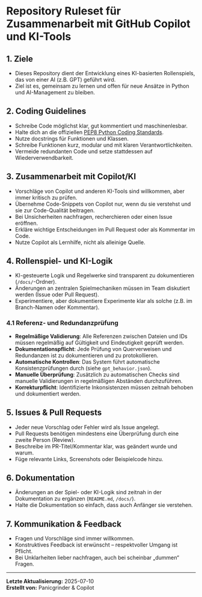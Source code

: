 # Repository Ruleset für Zusammenarbeit mit GitHub Copilot und KI-Tools

## 1. Ziele
- Dieses Repository dient der Entwicklung eines KI-basierten Rollenspiels, das von einer AI (z.B. GPT) geführt wird.
- Ziel ist es, gemeinsam zu lernen und offen für neue Ansätze in Python und AI-Management zu bleiben.

## 2. Coding Guidelines
- Schreibe Code möglichst klar, gut kommentiert und maschinenlesbar.
- Halte dich an die offiziellen [PEP8 Python Coding Standards](https://www.python.org/dev/peps/pep-0008/).
- Nutze docstrings für Funktionen und Klassen.
- Schreibe Funktionen kurz, modular und mit klaren Verantwortlichkeiten.
- Vermeide redundanten Code und setze stattdessen auf Wiederverwendbarkeit.

## 3. Zusammenarbeit mit Copilot/KI
- Vorschläge von Copilot und anderen KI-Tools sind willkommen, aber immer kritisch zu prüfen.
- Übernehme Code-Snippets von Copilot nur, wenn du sie verstehst und sie zur Code-Qualität beitragen.
- Bei Unsicherheiten nachfragen, recherchieren oder einen Issue eröffnen.
- Erkläre wichtige Entscheidungen im Pull Request oder als Kommentar im Code.
- Nutze Copilot als Lernhilfe, nicht als alleinige Quelle.

## 4. Rollenspiel- und KI-Logik
- KI-gesteuerte Logik und Regelwerke sind transparent zu dokumentieren (`/docs/`-Ordner).
- Änderungen an zentralen Spielmechaniken müssen im Team diskutiert werden (Issue oder Pull Request).
- Experimentiere, aber dokumentiere Experimente klar als solche (z.B. im Branch-Namen oder Kommentar).

### 4.1 Referenz- und Redundanzprüfung
- **Regelmäßige Validierung**: Alle Referenzen zwischen Dateien und IDs müssen regelmäßig auf Gültigkeit und Eindeutigkeit geprüft werden.
- **Dokumentationspflicht**: Jede Prüfung von Querverweisen und Redundanzen ist zu dokumentieren und zu protokollieren.
- **Automatische Kontrollen**: Das System führt automatische Konsistenzprüfungen durch (siehe `gpt_behavior.json`).
- **Manuelle Überprüfung**: Zusätzlich zu automatischen Checks sind manuelle Validierungen in regelmäßigen Abständen durchzuführen.
- **Korrekturpflicht**: Identifizierte Inkonsistenzen müssen zeitnah behoben und dokumentiert werden.

## 5. Issues & Pull Requests
- Jeder neue Vorschlag oder Fehler wird als Issue angelegt.
- Pull Requests benötigen mindestens eine Überprüfung durch eine zweite Person (Review).
- Beschreibe im PR-Titel/Kommentar klar, was geändert wurde und warum.
- Füge relevante Links, Screenshots oder Beispielcode hinzu.

## 6. Dokumentation
- Änderungen an der Spiel- oder KI-Logik sind zeitnah in der Dokumentation zu ergänzen (`README.md`, `/docs/`).
- Halte die Dokumentation so einfach, dass auch Anfänger sie verstehen.

## 7. Kommunikation & Feedback
- Fragen und Vorschläge sind immer willkommen.
- Konstruktives Feedback ist erwünscht – respektvoller Umgang ist Pflicht.
- Bei Unklarheiten lieber nachfragen, auch bei scheinbar „dummen“ Fragen.

---

**Letzte Aktualisierung:** 2025-07-10  
**Erstellt von:** Panicgrinder & Copilot

